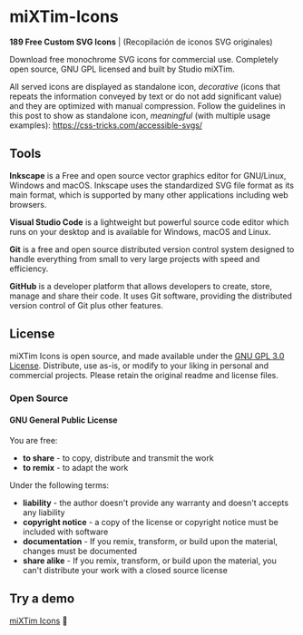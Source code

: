 # miXTim-Icons

**189 Free Custom SVG Icons** | (Recopilación de iconos SVG originales)

Download free monochrome SVG icons for commercial use. Completely open source, GNU GPL licensed and built by Studio miXTim.

All served icons are displayed as standalone icon, *decorative* (icons that repeats the information conveyed by text or do not add significant value) and they are optimized with manual compression. 
Follow the guidelines in this post to show as standalone icon, *meaningful* (with multiple usage examples): https://css-tricks.com/accessible-svgs/

## Tools
**Inkscape** is a Free and open source vector graphics editor for GNU/Linux, Windows and macOS. Inkscape uses the standardized SVG file format as its main format, which is supported by many other applications including web browsers.

**Visual Studio Code** is a lightweight but powerful source code editor which runs on your desktop and is available for Windows, macOS and Linux.

**Git** is a free and open source distributed version control system designed to handle everything from small to very large projects with speed and efficiency. 

**GitHub** is a developer platform that allows developers to create, store, manage and share their code. It uses Git software, providing the distributed version control of Git plus other features.

## License
miXTim Icons is open source, and made available under the <a href="https://opensource.org/license/gpl-3-0">GNU GPL 3.0 License</a>. Distribute, use as-is, or modify to your liking in personal and commercial projects. Please retain the original readme and license files.

### Open Source
#### GNU General Public License
You are free:
- **to share** - to copy, distribute and transmit the work
- **to remix** - to adapt the work

Under the following terms:
- **liability** - the author doesn't provide any warranty and doesn't accepts any liability
- **copyright notice** - a copy of the license or copyright notice must be included with software
- **documentation** - If you remix, transform, or build upon the material, changes must be documented
- **share alike** - If you remix, transform, or build upon the material, you can't distribute your work with a closed source license

## Try a demo
[miXTim Icons](https://mixtim.github.io/miXTim-icons/) 🔗
